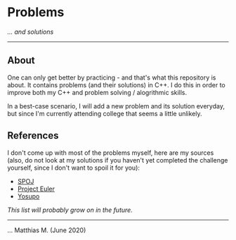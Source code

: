 # Problems
_... and solutions_

---

## About

One can only get better by practicing - and that's what this repository is about. It contains problems (and their solutions) in C++. I do this in order to improve both my C++ and problem solving / alogrithmic skills. 

In a best-case scenario, I will add a new problem and its solution everyday, but since I'm currently attending college that seems a little unlikely.

## References

I don't come up with most of the problems myself, here are my sources (also, do not look at my solutions if you haven't yet completed the challenge yourself, since I don't want to spoil it for you):

* [SPOJ](https://spoj.com)
* [Project Euler](https://projecteuler.net/)
* [Yosupo](https://judge.yosupo.jp/)

_This list will probably grow on in the future._

---

... Matthias M. (June 2020)
